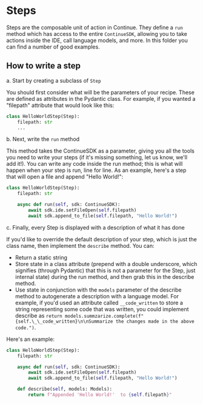 # Steps

Steps are the composable unit of action in Continue. They define a `run` method which has access to the entire `ContinueSDK`, allowing you to take actions inside the IDE, call language models, and more. In this folder you can find a number of good examples.

## How to write a step

a. Start by creating a subclass of `Step`

You should first consider what will be the parameters of your recipe. These are defined as attributes in the Pydantic class. For example, if you wanted a "filepath" attribute that would look like this:

```python
class HelloWorldStep(Step):
    filepath: str
    ...
```

b. Next, write the `run` method

This method takes the ContinueSDK as a parameter, giving you all the tools you need to write your steps (if it's missing something, let us know, we'll add it!). You can write any code inside the run method; this is what will happen when your step is run, line for line. As an example, here's a step that will open a file and append "Hello World!":

```python
class HelloWorldStep(Step):
    filepath: str

    async def run(self, sdk: ContinueSDK):
        await sdk.ide.setFileOpen(self.filepath)
        await sdk.append_to_file(self.filepath, "Hello World!")
```

c. Finally, every Step is displayed with a description of what it has done

If you'd like to override the default description of your step, which is just the class name, then implement the `describe` method. You can:

- Return a static string
- Store state in a class attribute (prepend with a double underscore, which signifies (through Pydantic) that this is not a parameter for the Step, just internal state) during the run method, and then grab this in the describe method.
- Use state in conjunction with the `models` parameter of the describe method to autogenerate a description with a language model. For example, if you'd used an attribute called `__code_written` to store a string representing some code that was written, you could implement describe as `return models.summzarize.complete(f"{self.\_\_code_written}\n\nSummarize the changes made in the above code.")`.

Here's an example:

```python
class HelloWorldStep(Step):
    filepath: str

    async def run(self, sdk: ContinueSDK):
        await sdk.ide.setFileOpen(self.filepath)
        await sdk.append_to_file(self.filepath, "Hello World!")

    def describe(self, models: Models):
        return f"Appended 'Hello World!'  to {self.filepath}"
```
